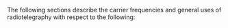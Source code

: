 The following sections describe the carrier frequencies and general uses of radiotelegraphy with respect to the following:
                

